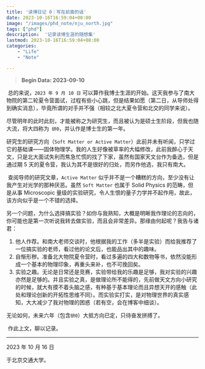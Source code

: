 ```yaml
---
title: '读博日记 0：写在前面的话'
date: 2023-10-16T16:59:04+08:00
image: "/images/phd_note/nju_north.jpg"
tags: ["phd"]
description:  '记录读博生涯的随想集'
lastmod: 2023-10-16T16:59:04+08:00
categories: 	
    - "Life"
    - "Note"

---
```




> **Begin Data: 2023-09-10**

​		总的来说，`2023 年 9 月 10 日` 可以算作我博士生涯的开始。这天我参与了南大物院的第二轮夏令营面试，过程有些小心跳，但是结果如愿（第二日，从导师处得到确实消息），毕竟所谓的对手并不强（相较之北大夏令营和北交的同学来说）。

​		尽管明年的此时此刻，才能被称之为研究生，而且被认为是硕士生阶段，但我也随大流，将大四称为` 研0`，并认作是博士生的第一年。

​		研究生的研究方向（`Soft Matter or Active Matter`）此前并未有听闻，只学过它的基础课——固体物理学。我的人生好像被草率的大幅修改，此前我醉心于天文，只是北大面试失利而焦急忙慌的找了下家，虽然有国家天文台作为备选，但是通过期 5 天的夏令营，我认为其不是很好的归处，而另作他选，我只有南大。

​		查阅导师的研究文章，`Active Matter` 似乎并不是一个糟糕的方向，至少没有让我产生对光学的那种厌恶。虽然 `Soft Matter` 也属于 Solid Physics 的范畴，但是从事 Microscopic 量级的实验研究，令人生恨的量子力学并不起作用，故此，该方向似乎是一个不错的选择。

​		另一个问题，为什么选择搞实验？如你与我熟知，大概是明晰我作理论的志向的，你可能也是第一次听说我转去做实验，而且会非常差异。那缘由何起呢？我告与诸君：

1. 他人作荐。和南大老师交谈时，他根据我的工作（多半是实验）而给我推荐了一位搞实验的老师，看过他的论文后，也能品出其中的趣味。
2. 自惭形秽。准备北大物院夏令营时，看过多遍的四大和数物等书，依然没能形成一个基本的物理印象，再重头来补，也不可挽回矣。
3. 实验之趣。无论是日常还是竞赛，实验带给我的乐趣是足够，我对实验的兴趣亦然是足够的。并且实验之真，是做理论所不能得的，先前做天文方向小研究的时候，就大有摸不着头脑之感，有种基于基本理论而且异想天开的感触（此处和理论创新的开拓性思维不同）。而实验实打实，是对物理世界的真实感知，大大减少了我对物理的困惑（若有空，会在博客中细谈）。

​		无论如何，未来六年（包含`研0`）大抵方向已定，只待奋发拼搏了。

​		作此上文，聊以记录。



---

2023 年 10 月 16 日 

于北京交通大学。

